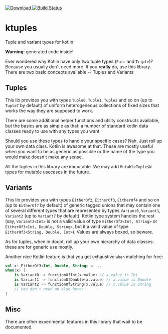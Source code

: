  [ ![Download](https://api.bintray.com/packages/vorpal-research/kotlin-maven/ktuples/images/download.svg) ](https://bintray.com/vorpal-research/kotlin-maven/ktuples/_latestVersion)
 [![Build Status](https://travis-ci.org/belyaev-mikhail/ktuples.svg?branch=master)](https://travis-ci.org/belyaev-mikhail/ktuples)
# ktuples
Tuple and variant types for kotlin

**Warning**: generated code inside!

Ever wondered why Kotlin have only two tuple types (`Pair` and `Triple`)? Because you usually don't need more.
If you **really** do, use this library. There are two basic concepts available -- Tuples and Variants

## Tuples

This lib provides you with types `Tuple0`, `Tuple1`, `Tuple2` and so on (up to `Tuple7` by default) 
of uniform heterogeneous collections of fixed sizes that works the way they are supposed to work.

There are some additional helper functions and utility constructs available, but the basics are as simple as that:
a number of standard kotlin data classes ready to use with any types you want.

Should you use these types to handle your specific cases? Nah. Just roll up your own data class. Kotlin is awesome at that.
These are mostly useful when you want to be as generic as possible or the name of the type you would make doesn't make any sense.

All the tuples in this library are immutable. We may add `MutableTuple$N` types for mutable usecases in the future.

## Variants

This lib provides you with types `EitherOf2`, `EitherOf3`, `EitherOf4` and so on (up to `EitherOf7` by default) 
of generic tagged unions that may contain one of several different types that are represented by types
`Variant0`, `Variant1`, `Variant2` (up to `Variant7` by default). Kotlin type system handles the rest 
(say, `Variant2<Int>` is not a valid value of type `EitherOf2<Int, String>` or  `EitherOf3<Int, Double, String>`, but
it a valid value of type `EitherOf3<String, Double, Int>`). Values are always boxed, so beware.

As for tuples, when in doubt, roll up your own hierarchy of data classes: these are for generic use mostly.

Another nice Kotlin feature is that you get exhaustive `when` matching for free:

```kotlin
val x: EitherOf3<Int, Double, String> = ...
when(x) {
    is Variant0 -> functionOfInt(x.value) // x.value is Int
    is Variant1 -> functionOfDouble(x.value) // x.value is Double
    is Variant2 -> functionOfString(x.value) // x.value is String
    // you don't need an else here!~
}
```

## Misc

There are other experimental features in this library that wait to be documented.
